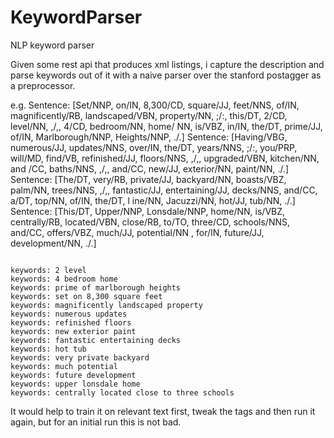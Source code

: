 KeywordParser
=============

NLP keyword parser

Given some rest api that produces xml listings, i capture the description and parse 
keywords out of it with a naive parser over the stanford postagger as a preprocessor.

e.g.
Sentence: [Set/NNP, on/IN, 8,300/CD, square/JJ, feet/NNS, of/IN, magnificently/RB, landscaped/VBN, property/NN, ;/:, this/DT, 2/CD, level/NN, ,/,, 4/CD, bedroom/NN, home/
NN, is/VBZ, in/IN, the/DT, prime/JJ, of/IN, Marlborough/NNP, Heights/NNP, ./.]
Sentence: [Having/VBG, numerous/JJ, updates/NNS, over/IN, the/DT, years/NNS, ;/:, you/PRP, will/MD, find/VB, refinished/JJ, floors/NNS, ,/,, upgraded/VBN, kitchen/NN, and
/CC, baths/NNS, ,/,, and/CC, new/JJ, exterior/NN, paint/NN, ./.]
Sentence: [The/DT, very/RB, private/JJ, backyard/NN, boasts/VBZ, palm/NN, trees/NNS, ,/,, fantastic/JJ, entertaining/JJ, decks/NNS, and/CC, a/DT, top/NN, of/IN, the/DT, l
ine/NN, Jacuzzi/NN, hot/JJ, tub/NN, ./.]
Sentence: [This/DT, Upper/NNP, Lonsdale/NNP, home/NN, is/VBZ, centrally/RB, located/VBN, close/RB, to/TO, three/CD, schools/NNS, and/CC, offers/VBZ, much/JJ, potential/NN
, for/IN, future/JJ, development/NN, ./.]

<code>
keywords: 2 level
keywords: 4 bedroom home
keywords: prime of marlborough heights
keywords: set on 8,300 square feet
keywords: magnificently landscaped property
keywords: numerous updates
keywords: refinished floors
keywords: new exterior paint
keywords: fantastic entertaining decks
keywords: hot tub
keywords: very private backyard
keywords: much potential
keywords: future development
keywords: upper lonsdale home
keywords: centrally located close to three schools
</code>

It would help to train it on relevant text first, tweak the tags and then run it again, but for an initial run this is not bad.


